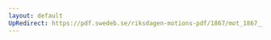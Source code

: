 ```yaml
---
layout: default
UpRedirect: https://pdf.swedeb.se/riksdagen-motions-pdf/1867/mot_1867__fk__00070.pdf
---
```

